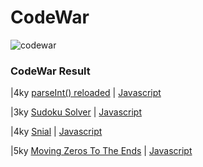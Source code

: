 CodeWar
========
[codewar-url]: https://www.codewars.com/users/Timeon1/badges/large?theme=light

![codewar][codewar-url]

### CodeWar Result

|4ky [parseInt() reloaded](https://www.codewars.com/kata/525c7c5ab6aecef16e0001a5) | [Javascript](./code/4ky-parseIntReloaded.js)

|3ky [Sudoku Solver](https://www.codewars.com/kata/5296bc77afba8baa690002d7/javascript) | [Javascript](./code/3ku-sudoku.js)

|4ky [Snial](https://www.codewars.com/kata/521c2db8ddc89b9b7a0000c1/javascript) | [Javascript](./code/4ky-snial.js)

|5ky [Moving Zeros To The Ends](https://www.codewars.com/kata/52597aa56021e91c93000cb0/javascript) | [Javascript](./code//5ky-movingZeros.js)

